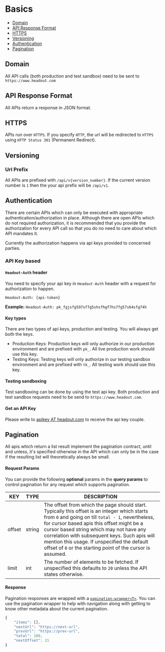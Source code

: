 # Basics

* [Domain](#domain)
* [API Response Format](#api-response-format)
* [HTTPS](#https)
* [Versioning](#versioning)
* [Authentication](#authentication)
* [Pagination](#pagination)

## Domain

All API calls (both production and test sandbox) need to be sent to `https://www.headout.com`

## API Response Format

All APIs return a response in JSON format.

## HTTPS

APIs run over `HTTPS`. If you specify `HTTP`, the url will be redirected to `HTTPS` using `HTTP Status 301` (Permanent Redirect).

## Versioning

### Url Prefix

All APIs are prefixed with `/api/v{version_number}`. If the current version number is `1` then the your api prefix will be `/api/v1`.

## Authentication

There are certain APIs which can only be executed with appropriate authentication/authorization in place. Although there are open APIs which do not required authorization, it is recommended that you provide the authorization for every API call so that you do no need to care about which API mandates it.

Currently the authorization happens via api keys provided to concerned parties.

### API Key based

#### `Headout-Auth` header

You need to specify your api key in `Headout-Auth` header with a request for authorization to happen.

`Headout-Auth: {api-token}`

**Example:** `Headout-Auth: pk_fgjsfg597sf7g5shsfhgf7hs7fg57s64sfg74h`

#### Key types

There are two types of api keys, production and testing. You will always get both the keys.

* Production Keys: Production keys will only authorize in our production environment and are prefixed with `pk_`. All live production work should use this key.
* Testing Keys: Testing keys will only authorize in our testing sandbox environment and are prefixed with `tk_`. All testing work should use this key.

#### Testing sandboxing

Test sandboxing can be done by using the test api key. Both production and test sandbox requests need to be send to `https://www.headout.com`.

#### Get an API Key

Please write to <a href="mailto:apikey@headout.com">apikey AT headout.com</a> to receive the api key couple.

## Pagination

All apis which return a list result implement the pagination contract, until and unless, it's specified otherwise in the API which can only be in the case if the resulting list will theoretically always be small.

#### <a name="Pagination--Request-Params"></a>Request Params

You can provide the following **optional** params in the **query params** to control pagination for any request which supports pagination.

KEY | TYPE | DESCRIPTION
--- | --- | ---
offset | string | The offset from which the page should start. Typically this offset is an integer which starts from `0` and going on till `total - 1`, nevertheless, for cursor based apis this offset might be a cursor based string which may not have any correlation with subsequent keys. Such apis will mention this usage. If unspecified the default offset of `0` or the starting point of the cursor is assumed.
limit | int | The number of elements to be fetched. If unspecified this defaults to `20` unless the API states otherwise.

#### Response

Pagination responses are wrapped with a [`pagination-wrapper<T>`](/object-models/common-models.md#pagination-wrapper). You can use the pagination wrapper to help with navigation along with getting to know other metadata about the current pagination.

```javascript
{
	"items": [],
	"nextUrl": "https://next-url",
	"prevUrl": "https://prev-url",
	"total": 100,
	"nextOffset": 21
}
```
